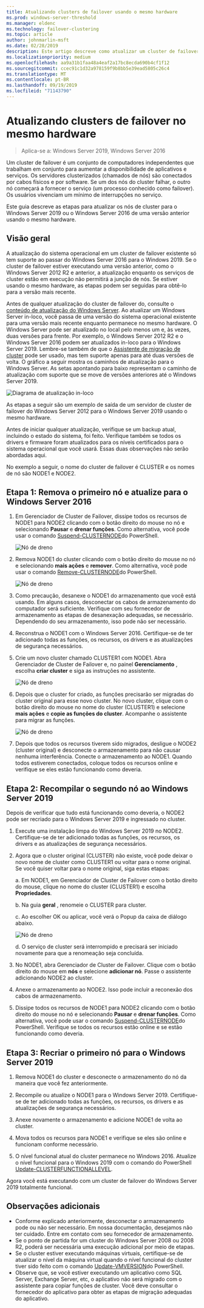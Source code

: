 ```yaml
---
title: Atualizando clusters de failover usando o mesmo hardware
ms.prod: windows-server-threshold
ms.manager: eldenc
ms.technology: failover-clustering
ms.topic: article
author: johnmarlin-msft
ms.date: 02/28/2019
description: Este artigo descreve como atualizar um cluster de failover de 2 nós usando o mesmo hardware
ms.localizationpriority: medium
ms.openlocfilehash: aa9a31b1faa48a4eaf2a17bc8ecda690b4cf1f12
ms.sourcegitcommit: ccec91c1d32a978159f9b8bb5e39ead5805c26c4
ms.translationtype: MT
ms.contentlocale: pt-BR
ms.lasthandoff: 09/19/2019
ms.locfileid: "71143790"
---
```

# <a name="upgrading-failover-clusters-on-the-same-hardware"></a>Atualizando clusters de failover no mesmo hardware

> Aplica-se a: Windows Server 2019, Windows Server 2016

Um cluster de failover é um conjunto de computadores independentes que trabalham em conjunto para aumentar a disponibilidade de aplicativos e serviços. Os servidores clusterizados (chamados de nós) são conectados por cabos físicos e por software. Se um dos nós do cluster falhar, o outro nó começará a fornecer o serviço (um processo conhecido como failover). Os usuários vivenciam um mínimo de interrupções no serviço.

Este guia descreve as etapas para atualizar os nós de cluster para o Windows Server 2019 ou o Windows Server 2016 de uma versão anterior usando o mesmo hardware.

## <a name="overview"></a>Visão geral

A atualização do sistema operacional em um cluster de failover existente só tem suporte ao passar do Windows Server 2016 para o Windows 2019.  Se o cluster de failover estiver executando uma versão anterior, como o Windows Server 2012 R2 e anterior, a atualização enquanto os serviços de cluster estão em execução não permitirá a junção de nós.  Se estiver usando o mesmo hardware, as etapas podem ser seguidas para obtê-lo para a versão mais recente.  

Antes de qualquer atualização do cluster de failover do, consulte o [conteúdo de atualização do Windows Server](../upgrade/upgrade-overview.md).  Ao atualizar um Windows Server in-loco, você passa de uma versão do sistema operacional existente para uma versão mais recente enquanto permanece no mesmo hardware. O Windows Server pode ser atualizado no local pelo menos um e, às vezes, duas versões para frente. Por exemplo, o Windows Server 2012 R2 e o Windows Server 2016 podem ser atualizados in-loco para o Windows Server 2019.  Lembre-se também de que o [Assistente de migração de cluster](https://blogs.msdn.microsoft.com/clustering/2012/06/25/how-to-move-highly-available-clustered-vms-to-windows-server-2012-with-the-cluster-migration-wizard/) pode ser usado, mas tem suporte apenas para até duas versões de volta. O gráfico a seguir mostra os caminhos de atualização para o Windows Server. As setas apontando para baixo representam o caminho de atualização com suporte que se move de versões anteriores até o Windows Server 2019.

![Diagrama de atualização in-loco](media/In-Place-Upgrade/In-Place-Upgrade-1.png)

As etapas a seguir são um exemplo de saída de um servidor de cluster de failover do Windows Server 2012 para o Windows Server 2019 usando o mesmo hardware.  

Antes de iniciar qualquer atualização, verifique se um backup atual, incluindo o estado do sistema, foi feito.  Verifique também se todos os drivers e firmware foram atualizados para os níveis certificados para o sistema operacional que você usará.  Essas duas observações não serão abordadas aqui.

No exemplo a seguir, o nome do cluster de failover é CLUSTER e os nomes de nó são NODE1 e NODE2.

## <a name="step-1-evict-first-node-and-upgrade-to-windows-server-2016"></a>Etapa 1: Remova o primeiro nó e atualize para o Windows Server 2016

1. Em Gerenciador de Cluster de Failover, dissipe todos os recursos de NODE1 para NODE2 clicando com o botão direito do mouse no nó e selecionando **Pausar** e **drenar funções**.  Como alternativa, você pode usar o comando [Suspend-CLUSTERNODE](https://docs.microsoft.com/powershell/module/failoverclusters/suspend-clusternode)do PowerShell.

    ![Nó de dreno](media/In-Place-Upgrade/In-Place-Upgrade-2.png)

2. Remova NODE1 do cluster clicando com o botão direito do mouse no nó e selecionando **mais ações** e **remover**.  Como alternativa, você pode usar o comando [Remove-CLUSTERNODE](https://docs.microsoft.com/powershell/module/failoverclusters/remove-clusternode)do PowerShell.

    ![Nó de dreno](media/In-Place-Upgrade/In-Place-Upgrade-3.png)

3. Como precaução, desanexe o NODE1 do armazenamento que você está usando.  Em alguns casos, desconectar os cabos de armazenamento do computador será suficiente.  Verifique com seu fornecedor de armazenamento as etapas de desanexação adequadas, se necessário.  Dependendo do seu armazenamento, isso pode não ser necessário.

4. Reconstrua o NODE1 com o Windows Server 2016.  Certifique-se de ter adicionado todas as funções, os recursos, os drivers e as atualizações de segurança necessários.

5. Crie um novo cluster chamado CLUSTER1 com NODE1.  Abra Gerenciador de Cluster de Failover e, no painel **Gerenciamento** , escolha **criar cluster** e siga as instruções no assistente.

    ![Nó de dreno](media/In-Place-Upgrade/In-Place-Upgrade-4.png)

6. Depois que o cluster for criado, as funções precisarão ser migradas do cluster original para esse novo cluster.  No novo cluster, clique com o botão direito do mouse no nome do cluster (CLUSTER1) e selecione **mais ações** e **copie as funções do cluster**.  Acompanhe o assistente para migrar as funções.

    ![Nó de dreno](media/In-Place-Upgrade/In-Place-Upgrade-5.png)

7.  Depois que todos os recursos tiverem sido migrados, desligue o NODE2 (cluster original) e desconecte o armazenamento para não causar nenhuma interferência.  Conecte o armazenamento ao NODE1.  Quando todos estiverem conectados, coloque todos os recursos online e verifique se eles estão funcionando como deveria.

## <a name="step-2-rebuild-second-node-to-windows-server-2019"></a>Etapa 2: Recompilar o segundo nó ao Windows Server 2019

Depois de verificar que tudo está funcionando como deveria, o NODE2 pode ser recriado para o Windows Server 2019 e ingressado no cluster.

1. Execute uma instalação limpa do Windows Server 2019 no NODE2. Certifique-se de ter adicionado todas as funções, os recursos, os drivers e as atualizações de segurança necessários.

2. Agora que o cluster original (CLUSTER) não existe, você pode deixar o novo nome de cluster como CLUSTER1 ou voltar para o nome original.  Se você quiser voltar para o nome original, siga estas etapas:
   
   a. Em NODE1, em Gerenciador de Cluster de Failover com o botão direito do mouse, clique no nome do cluster (CLUSTER1) e escolha **Propriedades**.
   
   b. Na guia **geral** , renomeie o CLUSTER para cluster.

   c. Ao escolher OK ou aplicar, você verá o Popup da caixa de diálogo abaixo.

    ![Nó de dreno](media/In-Place-Upgrade/In-Place-Upgrade-6.png)

    d. O serviço de cluster será interrompido e precisará ser iniciado novamente para que a renomeação seja concluída.

3. No NODE1, abra Gerenciador de Cluster de Failover.  Clique com o botão direito do mouse em **nós** e selecione **adicionar nó**.  Passe o assistente adicionando NODE2 ao cluster.

4. Anexe o armazenamento ao NODE2. Isso pode incluir a reconexão dos cabos de armazenamento. 

5. Dissipe todos os recursos de NODE1 para NODE2 clicando com o botão direito do mouse no nó e selecionando **Pausar** e **drenar funções**.  Como alternativa, você pode usar o comando [Suspend-CLUSTERNODE](https://docs.microsoft.com/powershell/module/failoverclusters/suspend-clusternode)do PowerShell.  Verifique se todos os recursos estão online e se estão funcionando como deveria.

## <a name="step-3-rebuild-first-node-to-windows-server-2019"></a>Etapa 3: Recriar o primeiro nó para o Windows Server 2019

1. Remova NODE1 do cluster e desconecte o armazenamento do nó da maneira que você fez anteriormente.

2. Recompile ou atualize o NODE1 para o Windows Server 2019.  Certifique-se de ter adicionado todas as funções, os recursos, os drivers e as atualizações de segurança necessários.

3. Anexe novamente o armazenamento e adicione NODE1 de volta ao cluster.

4. Mova todos os recursos para NODE1 e verifique se eles são online e funcionam conforme necessário.

5. O nível funcional atual do cluster permanece no Windows 2016.  Atualize o nível funcional para o Windows 2019 com o comando do PowerShell [Update-CLUSTERFUNCTIONALLEVEL](https://docs.microsoft.com/powershell/module/failoverclusters/update-clusterfunctionallevel).

Agora você está executando com um cluster de failover do Windows Server 2019 totalmente funcional.

## <a name="additional-notes"></a>Observações adicionais

- Conforme explicado anteriormente, desconectar o armazenamento pode ou não ser necessário.  Em nossa documentação, desejamos não ter cuidado.  Entre em contato com seu fornecedor de armazenamento.
- Se o ponto de partida for um cluster do Windows Server 2008 ou 2008 R2, poderá ser necessária uma execução adicional por meio de etapas.
- Se o cluster estiver executando máquinas virtuais, certifique-se de atualizar o nível da máquina virtual quando o nível funcional do cluster tiver sido feito com o comando [Update-VMVERSION](https://docs.microsoft.com/powershell/module/hyper-v/update-vmversion)do PowerShell.
- Observe que, se você estiver executando um aplicativo como SQL Server, Exchange Server, etc, o aplicativo não será migrado com o assistente para copiar funções de cluster.  Você deve consultar o fornecedor do aplicativo para obter as etapas de migração adequadas do aplicativo.